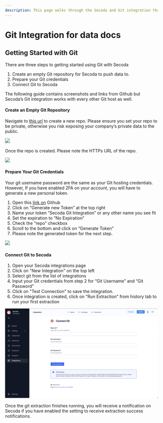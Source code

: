 ```yaml
---
description: This page walks through the Secoda and Git integration that Secoda supports
---
```


# Git Integration for data docs

## **Getting Started with Git** <a href="#h_3a4bfd6458" id="h_3a4bfd6458"></a>

There are three steps to getting started using Git with Secoda

1. Create an empty Git repository for Secoda to push data to.
2. Prepare your Git credentials
3. Connect Git to Secoda

The following guide contains screenshots and links from Github but Secoda’s Git integration works with every other Git host as well.

#### Create an Empty Git Repository <a href="#h_0f245132d2" id="h_0f245132d2"></a>

Navigate to [this url](https://github.com/new) to create a new repo. Please ensure you set your repo to be private, otherwise you risk exposing your company’s private data to the public.

![](https://secoda.intercom-attachments-1.com/i/o/436142123/0be2233ad5e024e388c18901/Screen\_Shot\_2021-12-17\_at\_11.19.54\_AM.png)

Once the repo is created. Please note the HTTPs URL of the repo.

![](https://secoda.intercom-attachments-1.com/i/o/436142128/75acb19462d5dc116c597aff/Screen\_Shot\_2021-12-17\_at\_11.29.34\_AM.png)

#### Prepare Your Git Credentials <a href="#h_1255353919" id="h_1255353919"></a>

Your git username password are the same as your Git hosting credentials. However, If you have enabled 2FA on your account, you will have to generate a new personal token.

1. Open this [link on](https://github.com/settings/tokens) Github
2. Click on “Generate new Token” at the top right
3. Name your token “Secoda Git Integration” or any other name you see fit
4. Set the expiration to “No Expiration”
5. Check the “repo” checkbox
6. Scroll to the bottom and click on “Generate Token”
7. Please note the generated token for the next step.

![](https://secoda.intercom-attachments-1.com/i/o/436142134/847a8df89ec800c2f717a5ef/Screen\_Shot\_2021-12-17\_at\_11.27.51\_AM.png)

#### Connect Git to Secoda <a href="#h_448e650cba" id="h_448e650cba"></a>

1. Open your Secoda integrations page
2. Click on "New Integration" on the top left
3. Select git from the list of integrations
4. Input your Git credentials from step 2 for “Git Username” and “Git Password”
5. Click on "Test Connection" to save the integration.
6. Once integration is created, click on “Run Extraction” from history tab to run your first extraction

![](<../.gitbook/assets/Screen Shot 2022-07-25 at 3.38.24 PM.png>)

Once the git extraction finishes running, you will receive a notification on Secoda if you have enabled the setting to receive extraction success notifications.
